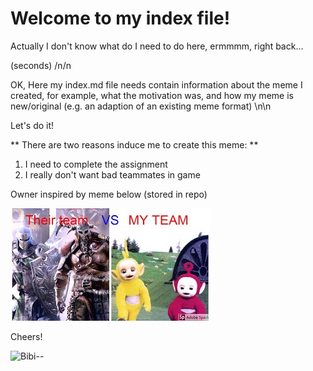 # Welcome to my index file!

Actually I don't know what do I need to do here, ermmmm, right back...



(seconds)
/n/n

OK, Here my index.md file needs contain information about the meme I created, 
for example, what the motivation was, and how my meme is new/original 
(e.g. an adaption of an existing meme format)
\n\n


Let's do it!

** There are two reasons induce me to create this meme: **

1. I need to complete the assignment
2. I really don't want bad teammates in game



Owner inspired by meme below (stored in repo)

![the source](mqdefault.jpg)

Cheers!

![Bibi--](https://media0.giphy.com/media/RJEBGVo2mrGxsujtAE/giphy.gif)
